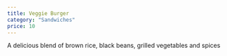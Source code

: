 ```yaml
---
title: Veggie Burger
category: "Sandwiches"
price: 10
---
```



A delicious blend of brown rice, black beans, grilled vegetables and spices